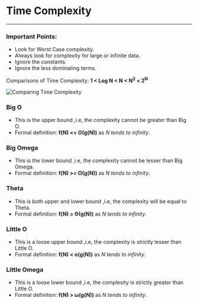 # Time Complexity 
<hr>

### Important Points:
* Look for Worst Case complexity.
* Always look for complexity for large or infinite data.
* Ignore the constants.
* Ignore the less dominating terms.

Comparisons of Time Complexity:  **1 < Log N < N < N<sup>2</sup> < 2<sup>N</sup>**

![Comparing Time Complexity](https://courses.cs.washington.edu/courses/cse373/19sp/files/resources/function-growth-rates.png)

### Big O

* This is the upper bound ,i.e, the complexity cannot be greater than Big O.
* Formal definition: **f(N) <= &Omicron;(g(N))** as _N tends to infinity_.

### Big Omega

* This is the lower bound ,i.e, the complexity cannot be lesser than Big Omega.
* Formal definition: **f(N) >= &Omega;(g(N))** as _N tends to infinity_.

### Theta

* This is both upper and lower bound ,i.e, the complexity will be equal to Theta.
* Formal definition: **f(N) = &Theta;(g(N))** as _N tends to infinity_.

### Little O

* This is a loose upper bound ,i.e, the complexity is strictly lesser than Little O.
* Formal definition: **f(N) < &omicron;(g(N))** as _N tends to infinity_.

### Little Omega

* This is a loose lower bound ,i.e, the complexity is strictly greater than Little O.
* Formal definition: **f(N) > &omega;(g(N))** as _N tends to infinity_.